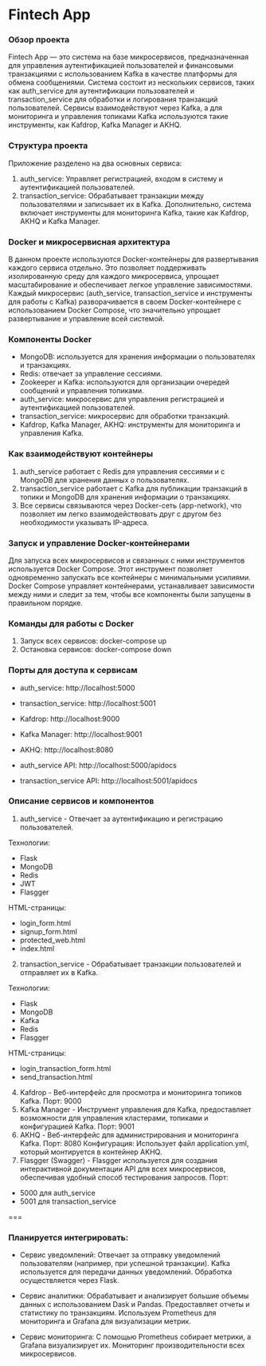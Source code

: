 # Fintech App
### Обзор проекта
Fintech App — это система на базе микросервисов, предназначенная для управления аутентификацией пользователей и финансовыми транзакциями с использованием Kafka в качестве платформы для обмена сообщениями. Система состоит из нескольких сервисов, таких как auth_service для аутентификации пользователей и transaction_service для обработки и логирования транзакций пользователей. Сервисы взаимодействуют через Kafka, а для мониторинга и управления топиками Kafka используются такие инструменты, как Kafdrop, Kafka Manager и AKHQ.

### Структура проекта
Приложение разделено на два основных сервиса:
1. auth_service: Управляет регистрацией, входом в систему и аутентификацией пользователей.
2. transaction_service: Обрабатывает транзакции между пользователями и записывает их в Kafka.
Дополнительно, система включает инструменты для мониторинга Kafka, такие как Kafdrop, AKHQ и Kafka Manager.

### Docker и микросервисная архитектура
В данном проекте используются Docker-контейнеры для развертывания каждого сервиса отдельно. Это позволяет поддерживать изолированную среду для каждого микросервиса, упрощает масштабирование и обеспечивает легкое управление зависимостями. Каждый микросервис (auth_service, transaction_service и инструменты для работы с Kafka) разворачивается в своем Docker-контейнере с использованием Docker Compose, что значительно упрощает развертывание и управление всей системой.

### Компоненты Docker
- MongoDB: используется для хранения информации о пользователях и транзакциях.
- Redis: отвечает за управление сессиями.
- Zookeeper и Kafka: используются для организации очередей сообщений и управления топиками.
- auth_service: микросервис для управления регистрацией и аутентификацией пользователей.
- transaction_service: микросервис для обработки транзакций.
- Kafdrop, Kafka Manager, AKHQ: инструменты для мониторинга и управления Kafka.
  
### Как взаимодействуют контейнеры
1. auth_service работает с Redis для управления сессиями и с MongoDB для хранения данных о пользователях.
2. transaction_service работает с Kafka для публикации транзакций в топики и MongoDB для хранения информации о транзакциях.
3. Все сервисы связываются через Docker-сеть (app-network), что позволяет им легко взаимодействовать друг с другом без необходимости указывать IP-адреса.

### Запуск и управление Docker-контейнерами
Для запуска всех микросервисов и связанных с ними инструментов используется Docker Compose. Этот инструмент позволяет одновременно запускать все контейнеры с минимальными усилиями. Docker Compose управляет контейнерами, устанавливает зависимости между ними и следит за тем, чтобы все компоненты были запущены в правильном порядке.

### Команды для работы с Docker
1. Запуск всех сервисов: docker-compose up
2. Остановка сервисов: docker-compose down

### Порты для доступа к сервисам
- auth_service:
  http://localhost:5000
  
- transaction_service:
  http://localhost:5001
  
- Kafdrop:
  http://localhost:9000
  
- Kafka Manager:
  http://localhost:9001
  
- AKHQ:
  http://localhost:8080
  
- auth_service API:
  http://localhost:5000/apidocs
  
- transaction_service API:
  http://localhost:5001/apidocs
  
### Описание сервисов и компонентов
1. auth_service - Отвечает за аутентификацию и регистрацию пользователей.

Технологии:
- Flask
- MongoDB
- Redis
- JWT
- Flasgger

HTML-страницы: 
- login_form.html
- signup_form.html
- protected_web.html
- index.html

2. transaction_service - Обрабатывает транзакции пользователей и отправляет их в Kafka.

Технологии: 
- Flask
- MongoDB
- Kafka
- Redis
- Flasgger

HTML-страницы: 
- login_transaction_form.html
- send_transaction.html


4. Kafdrop - Веб-интерфейс для просмотра и мониторинга топиков Kafka. Порт: 9000
5. Kafka Manager - Инструмент управления для Kafka, предоставляет возможности для управления кластерами, топиками и конфигурацией Kafka. Порт: 9001
7. AKHQ - Веб-интерфейс для администрирования и мониторинга Kafka. Порт: 8080
   Конфигурация: Использует файл application.yml, который монтируется в контейнер AKHQ.
9. Flasgger (Swagger) - Flasgger используется для создания интерактивной документации API для всех микросервисов, обеспечивая удобный способ тестирования запросов. Порт:
- 5000 для auth_service
- 5001 для transaction_service


===

### Планируется интегрировать:
- Сервис уведомлений:
        Отвечает за отправку уведомлений пользователям (например, при успешной транзакции).
        Kafka используется для передачи данных уведомлений.
        Обработка осуществляется через Flask.

- Сервис аналитики:
        Обрабатывает и анализирует большие объемы данных с использованием Dask и Pandas.
        Предоставляет отчеты и статистику по транзакциям.
        Используем Prometheus для мониторинга и Grafana для визуализации метрик.

- Сервис мониторинга:
        С помощью Prometheus собирает метрики, а Grafana визуализирует их.
        Мониторинг производительности всех микросервисов.

